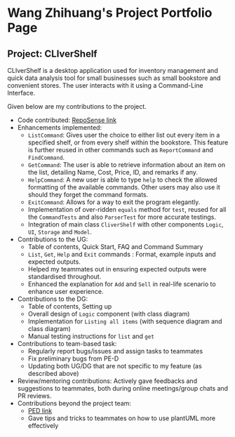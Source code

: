 # Wang Zhihuang's Project Portfolio Page

## Project: CLIverShelf

CLIverShelf is a desktop application used for inventory management and quick data analysis tool for small businesses such as small bookstore and convenient stores. The user interacts with it using a Command-Line Interface. 

Given below are my contributions to the project.
* Code contributed: [RepoSense link](https://nus-cs2113-ay2122s1.github.io/tp-dashboard/#breakdown=true&search=zh1huang)
* Enhancements implemented:
  * `ListCommand`: Gives user the choice to either list out every item in a specified shelf, or from every shelf within the bookstore. This feature is further reused in other commands such as `ReportCommand` and `FindCommand`.
  * `GetCommand`: The user is able to retrieve information about an item on the list, detailing Name, Cost, Price, ID, and remarks if any. 
  * `HelpCommand`: A new user is able to type `help` to check the allowed formatting of the available commands. Other users may also use it should they forget the command formats.
  * `ExitCommand`: Allows for a way to exit the program elegantly.
  * Implementation of over-ridden `equals` method for `test`, reused for all the `CommandTests` and also `ParserTest` for more accurate testings.
  * Integration of main class `CliverShelf` with other components `Logic`, `UI`, `Storage` and `Model`.
* Contributions to the UG:
  * Table of contents, Quick Start, FAQ and Command Summary
  * `List`, `Get`, `Help` and `Exit` commands : Format, example inputs and expected outputs.
  * Helped my teammates out in ensuring expected outputs were standardised throughout.
  * Enhanced the explanation for `Add` and `Sell` in real-life scenario to enhance user experience.
* Contributions to the DG:
  * Table of contents, Setting up
  * Overall design of `Logic` component (with class diagram)
  * Implementation for `Listing all items` (with sequence diagram and class diagram)
  * Manual testing instructions for `list` and `get`
* Contributions to team-based task:
  * Regularly report bugs/issues and assign tasks to teammates
  * Fix preliminary bugs from PE-D
  * Updating both UG/DG that are not specific to my feature (as described above)
* Review/mentoring contributions: Actively gave feedbacks and suggestions to teammates, both during online meetings/group chats and PR reviews.
* Contributions beyond the project team: 
  * [PED link](https://github.com/zh1huang/ped/issues)
  * Gave tips and tricks to teammates on how to use plantUML more effectively